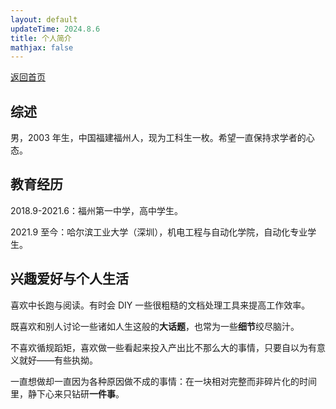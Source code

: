 ```yaml
---
layout: default
updateTime: 2024.8.6
title: 个人简介
mathjax: false
---
```


[返回首页](./)   

## 综述

男，2003 年生，中国福建福州人，现为工科生一枚。希望一直保持求学者的心态。

##  教育经历

2018.9-2021.6：福州第一中学，高中学生。

2021.9 至今：哈尔滨工业大学（深圳），机电工程与自动化学院，自动化专业学生。

## 兴趣爱好与个人生活

喜欢中长跑与阅读。有时会 DIY 一些很粗糙的文档处理工具来提高工作效率。

既喜欢和别人讨论一些诸如人生这般的**大话题**，也常为一些**细节**绞尽脑汁。

不喜欢循规蹈矩，喜欢做一些看起来投入产出比不那么大的事情，只要自以为有意义就好——有些执拗。

一直想做却一直因为各种原因做不成的事情：在一块相对完整而非碎片化的时间里，静下心来只钻研**一件事**。
